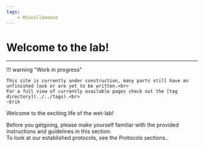 ```yaml
---
tags:
    - Miscellaneous
---
```


# Welcome to the lab!

---

!!! warning "Work in progress"

    This site is currently under construction, many parts still have an unfinished look or are yet to be written.<br>
    For a full view of currently available pages check out the [tag directory](../../tags).<br>
    ~Erik

Welcome to the exciting life of the wet-lab!

Before you getgoing, please make yourself familiar with the provided instructions and guidelines in this section. <br>
To look at our established protocols, see the Protocols sections..
